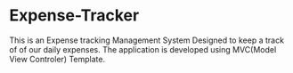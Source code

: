 # Expense-Tracker
This is an Expense tracking Management System Designed to keep a track of of our daily expenses.
The application is developed using MVC(Model View Controler) Template.
